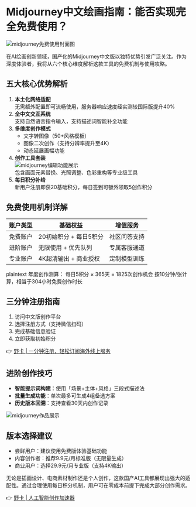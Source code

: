 # Midjourney中文绘画指南：能否实现完全免费使用？

![midjourney免费使用封面图](https://bbtdd.com/wp-content/uploads/img/82310584.webp_q520)

在AI绘画创新领域，国产化的Midjourney中文版以独特优势引发广泛关注。作为深度体验者，我将从六个核心维度解析这款工具的免费机制与使用攻略。

## 五大核心优势解析
1. **本土化网络适配**  
   无需额外配置即可流畅使用，服务器响应速度经实测较国际版提升40%
2. **全中文交互系统**  
   支持自然语言指令输入，支持描述词智能补全功能
3. **多维度创作模式**  
   - 文字转图像（50+风格模板）
   - 图像二次创作（支持分辨率提升至4K）
   - 动态延展画幅功能
4. **创作工具套装**  
   ![midjourney编辑功能展示](https://bbtdd.com/wp-content/uploads/img/23495876747290.webp_q520)  
   包含画面元素替换、光照调整、色彩重构等专业级工具
5. **每日积分补给**  
   新用户注册即获20基础积分，每日签到可额外领取5创作积分

## 免费使用机制详解
| 账户类型   | 基础权益                        | 增值服务           |
|------------|-------------------------------|-------------------|
| 免费账户   | 20初始积分 + 每日5积分         | 社区问答支持      |
| 进阶账户   | 无限使用 + 优先队列            | 专属客服通道      |
| 专业账户   | 4K超清输出 + 商业授权          | 定制模型训练      |

plaintext
年度创作测算：
每日5积分 × 365天 = 1825次创作机会
按10分钟/张计算，相当于304小时免费创作时长


## 三分钟注册指南
1. 访问中文版创作平台
2. 选择注册方式（支持微信扫码）
3. 完成基础信息验证
4. 立即获取初始积分

👉 [野卡 | 一分钟注册，轻松订阅海外线上服务](https://bbtdd.com/yeka)

## 进阶创作技巧
- **智能提示词构建**：使用「场景+主体+风格」三段式描述法
- **批量生成功能**：单次最多可生成4组备选方案
- **历史版本回溯**：支持查看30天内创作记录

![midjourney作品展示](https://bbtdd.com/wp-content/uploads/img/3418721757.webp_q520)

## 版本选择建议
- 尝鲜用户：建议使用免费版体验基础功能
- 内容创作者：推荐9.9元/月标准版（无限量生成）
- 商业用户：选择29.9元/月专业版（支持4K输出）

无论是插画设计、电商素材制作还是个人创作，这款国产AI工具都展现出强大的适配性。通过合理使用每日积分机制，用户可在零成本前提下完成大部分创作需求。

👉 [野卡 | 人工智能创作加速器](https://bbtdd.com/yeka)